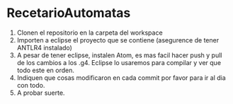 # RecetarioAutomatas

1. Clonen el repositorio en la carpeta del workspace 
2. Importen a eclipse el proyecto que se contiene (asegurence de tener ANTLR4 instalado)
3. A pesar de tener eclipse, instalen Atom, es mas facil hacer push y pull de los cambios a los .g4. Eclipse lo usaremos para compilar y ver que todo este en orden. 
4. Indiquen que cosas modificaron en cada commit por favor para ir al dia con todo.
5. A probar suerte. 


